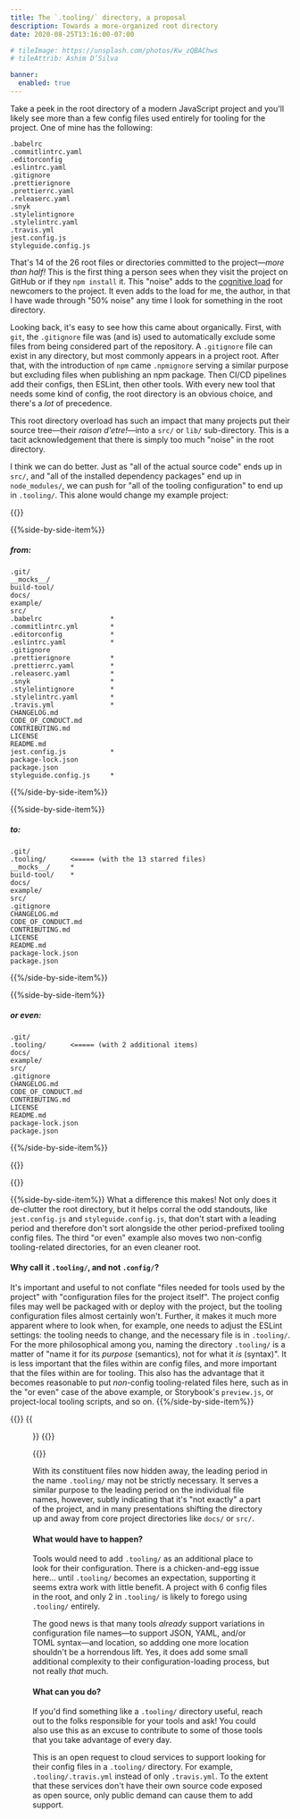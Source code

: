 ```yaml
---
title: The `.tooling/` directory, a proposal
description: Towards a more-organized root directory
date: 2020-08-25T13:16:00-07:00

# tileImage: https://unsplash.com/photos/Kw_zQBAChws
# tileAttrib: Ashim D’Silva

banner:
  enabled: true
---
```


Take a peek in the root directory of a modern JavaScript project and you'll likely see more than a few config files used entirely for tooling for the project. One of mine has the following:

```
.babelrc
.commitlintrc.yaml
.editorconfig
.eslintrc.yaml
.gitignore
.prettierignore
.prettierrc.yaml
.releaserc.yaml
.snyk
.stylelintignore
.stylelintrc.yaml
.travis.yml
jest.config.js
styleguide.config.js
```

That's 14 of the 26 root files or directories committed to the project—_more than half!_ This is the first thing a person sees when they visit the project on GitHub or if they `npm install` it. This "noise" adds to the [cognitive load](https://en.wikipedia.org/wiki/Cognitive_load) for newcomers to the project. It even adds to the load for me, the author, in that I have wade through "50% noise" any time I look for something in the root directory.

Looking back, it's easy to see how this came about organically. First, with `git`, the `.gitignore` file was (and is) used to automatically exclude some files from being considered part of the repository. A `.gitignore` file can exist in any directory, but most commonly appears in a project root. After that, with the introduction of `npm` came `.npmignore` serving a similar purpose but excluding files when publishing an npm package. Then CI/CD pipelines add their configs, then ESLint, then other tools. With every new tool that needs some kind of config, the root directory is an obvious choice, and there's a _lot_ of precedence.

This root directory overload has such an impact that many projects put their source tree—their _raison d'etre!_—into a `src/` or `lib/` sub-directory. This is a tacit acknowledgement that there is simply too much "noise" in the root directory.

I think we can do better. Just as "all of the actual source code" ends up in `src/`, and "all of the installed dependency packages" end up in `node_modules/`, we can push for "all of the tooling configuration" to end up in `.tooling/`. This alone would change my example project:

{{<side-by-side>}}

{{%side-by-side-item%}}
##### from:
```
.git/
__mocks__/
build-tool/
docs/
example/
src/
.babelrc                 *
.commitlintrc.yml        *
.editorconfig            *
.eslintrc.yaml           *
.gitignore
.prettierignore          *
.prettierrc.yaml         *
.releaserc.yaml          *
.snyk                    *
.stylelintignore         *
.stylelintrc.yaml        *
.travis.yml              *
CHANGELOG.md
CODE_OF_CONDUCT.md
CONTRIBUTING.md
LICENSE
README.md
jest.config.js           *
package-lock.json
package.json
styleguide.config.js     *
```
{{%/side-by-side-item%}}

{{%side-by-side-item%}}
##### to:
```
.git/
.tooling/      <===== (with the 13 starred files)
__mocks__/     *
build-tool/    *
docs/
example/
src/
.gitignore
CHANGELOG.md
CODE_OF_CONDUCT.md
CONTRIBUTING.md
LICENSE
README.md
package-lock.json
package.json
```
{{%/side-by-side-item%}}

{{%side-by-side-item%}}
##### or even:
```
.git/
.tooling/      <===== (with 2 additional items)
docs/
example/
src/
.gitignore
CHANGELOG.md
CODE_OF_CONDUCT.md
CONTRIBUTING.md
LICENSE
README.md
package-lock.json
package.json
```
{{%/side-by-side-item%}}

{{</side-by-side>}}

{{<side-by-side>}}

{{%side-by-side-item%}}
What a difference this makes! Not only does it de-clutter the root directory, but it helps corral the odd standouts, like `jest.config.js` and `styleguide.config.js`, that don't start with a leading period and therefore don't sort alongside the other period-prefixed tooling config files.  The third "or even" example also moves two non-config tooling-related directories, for an even cleaner root.

#### Why call it `.tooling/`, and not `.config/`?

It's important and useful to not conflate "files needed for tools used by the project" with "configuration files for the project itself". The project config files may well be packaged with or deploy with the project, but the tooling configuration files almost certainly won't. Further, it makes it much more apparent where to look when, for example, one needs to adjust the ESLint settings: the tooling needs to change, and the necessary file is in `.tooling/`. For the more philosophical among you, naming the directory `.tooling/` is a matter of "name it for its _purpose_ (semantics), not for what it _is_ (syntax)".  It is less important that the files within are config files, and more important that the files within are for tooling. This also has the advantage that it becomes reasonable to put _non_-config tooling-related files here, such as in the "or even" case of the above example, or Storybook's `preview.js`, or project-local tooling scripts, and so on.
{{%/side-by-side-item%}}

{{<side-by-side-item>}}
{{<figure src="organized.jpg" width="300" attr="Photo by Edgar Chaparro" attrlink="https://unsplash.com/photos/r6mBXuHnxBk">}}
{{</side-by-side-item>}}

{{</side-by-side>}}

With its constituent files now hidden away, the leading period in the name `.tooling/` may not be strictly necessary. It serves a similar purpose to the leading period on the individual file names, however, subtly indicating that it's "not exactly" a part of the project, and in many presentations shifting the directory up and away from core project directories like `docs/` or `src/`.

#### What would have to happen?

Tools would need to add `.tooling/` as an additional place to look for their configuration. There is a chicken-and-egg issue here... until `.tooling/` becomes an expectation, supporting it seems extra work with little benefit. A project with 6 config files in the root, and only 2 in `.tooling/` is likely to forego using `.tooling/` entirely.

The good news is that many tools _already_ support variations in configuration file names—to support JSON, YAML, and/or TOML syntax—and location, so addding one more location shouldn't be a horrendous lift.  Yes, it does add some small additional complexity to their configuration-loading process, but not really _that_ much.

#### What can you do?

If you'd find something like a `.tooling/` directory useful, reach out to the folks responsible for your tools and ask! You could also use this as an excuse to contribute to some of those tools that you take advantage of every day.

This is an open request to cloud services to support looking for their config files in a `.tooling/` directory.  For example, `.tooling/.travis.yml` instead of only `.travis.yml`.  To the extent that these services don't have their own source code exposed as open source, only public demand can cause them to add support.
